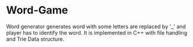 # Word-Game
Word generator generates word with some letters are replaced by '_' and player has to identify the word. 
It is implemented in C++ with file handling and Trie Data structure. 
